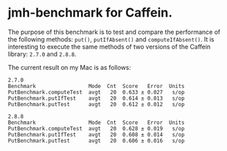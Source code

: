 # jmh-benchmark for Caffein.
The purpose of this benchmark is to test and compare the performance of the following methods: `put()`, `putIfAbsent()` and `computeIfAbsent()`.
It is interesting to execute the same methods of two versions of the Caffein library: `2.7.0` and `2.8.8`.

The current result on my Mac is as follows: 
```
2.7.0
Benchmark                 Mode  Cnt  Score   Error  Units
PutBenchmark.computeTest  avgt   20  0.633 ± 0.027   s/op
PutBenchmark.putIfTest    avgt   20  0.614 ± 0.013   s/op
PutBenchmark.putTest      avgt   20  0.612 ± 0.012   s/op
```
```
2.8.8
Benchmark                 Mode  Cnt  Score   Error  Units
PutBenchmark.computeTest  avgt   20  0.628 ± 0.019   s/op
PutBenchmark.putIfTest    avgt   20  0.608 ± 0.014   s/op
PutBenchmark.putTest      avgt   20  0.606 ± 0.016   s/op
```
